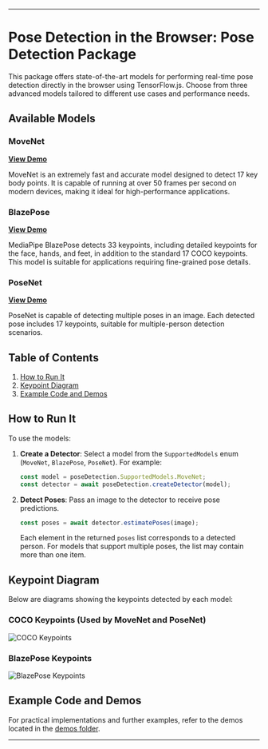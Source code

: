 

---

# Pose Detection in the Browser: Pose Detection Package

This package offers state-of-the-art models for performing real-time pose detection directly in the browser using TensorFlow.js. Choose from three advanced models tailored to different use cases and performance needs.

## Available Models

### MoveNet
[**View Demo**](https://storage.googleapis.com/tfjs-models/demos/pose-detection/index.html?model=movenet)

MoveNet is an extremely fast and accurate model designed to detect 17 key body points. It is capable of running at over 50 frames per second on modern devices, making it ideal for high-performance applications.

### BlazePose
[**View Demo**](https://storage.googleapis.com/tfjs-models/demos/pose-detection/index.html?model=blazepose)

MediaPipe BlazePose detects 33 keypoints, including detailed keypoints for the face, hands, and feet, in addition to the standard 17 COCO keypoints. This model is suitable for applications requiring fine-grained pose details.

### PoseNet
[**View Demo**](https://storage.googleapis.com/tfjs-models/demos/pose-detection/index.html?model=posenet)

PoseNet is capable of detecting multiple poses in an image. Each detected pose includes 17 keypoints, suitable for multiple-person detection scenarios.

## Table of Contents
1. [How to Run It](#how-to-run-it)
2. [Keypoint Diagram](#keypoint-diagram)
3. [Example Code and Demos](#example-code-and-demos)

## How to Run It
To use the models:

1. **Create a Detector**:
   Select a model from the `SupportedModels` enum (`MoveNet`, `BlazePose`, `PoseNet`). For example:
   ```javascript
   const model = poseDetection.SupportedModels.MoveNet;
   const detector = await poseDetection.createDetector(model);
   ```

2. **Detect Poses**:
   Pass an image to the detector to receive pose predictions.
   ```javascript
   const poses = await detector.estimatePoses(image);
   ```
   Each element in the returned `poses` list corresponds to a detected person. For models that support multiple poses, the list may contain more than one item.

## Keypoint Diagram
Below are diagrams showing the keypoints detected by each model:

### COCO Keypoints (Used by MoveNet and PoseNet)
![COCO Keypoints](https://storage.googleapis.com/movenet/coco-keypoints-500.png)

### BlazePose Keypoints
![BlazePose Keypoints](https://storage.googleapis.com/mediapipe/blazepose-keypoints-updated.png)

## Example Code and Demos
For practical implementations and further examples, refer to the demos located in the [demos folder](https://github.com/tensorflow/tfjs-models/tree/master/pose-detection/demos).

---

